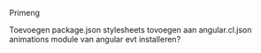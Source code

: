 Primeng

Toevoegen  package.json
stylesheets tovoegen aan angular.cl.json
animations module van angular evt installeren?
